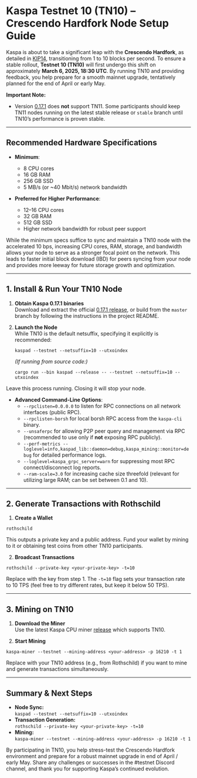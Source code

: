 # Kaspa Testnet 10 (TN10) – Crescendo Hardfork Node Setup Guide

Kaspa is about to take a significant leap with the **Crescendo Hardfork**, as detailed in [KIP14](https://github.com/kaspanet/kips/blob/master/kip-0014.md), transitioning from 1 to 10 blocks per second. To ensure a stable rollout, **Testnet 10 (TN10)** will first undergo this shift on approximately **March 6, 2025, 18:30 UTC**. By running TN10 and providing feedback, you help prepare for a smooth mainnet upgrade, tentatively planned for the end of April or early May.


**Important Note:**  
- Version [0.17.1](https://github.com/kaspanet/rusty-kaspa/releases/tag/v0.17.1) does **not** support TN11. Some participants should keep TN11 nodes running on the latest stable release or `stable` branch until TN10’s performance is proven stable.

---

## Recommended Hardware Specifications

- **Minimum**:  
  - 8 CPU cores  
  - 16 GB RAM  
  - 256 GB SSD  
  - 5 MB/s (or ~40 Mbit/s) network bandwidth

- **Preferred for Higher Performance**:  
  - 12–16 CPU cores  
  - 32 GB RAM  
  - 512 GB SSD  
  - Higher network bandwidth for robust peer support

While the minimum specs suffice to sync and maintain a TN10 node with the accelerated 10 bps, increasing CPU cores, RAM, storage, and bandwidth allows your node to serve as a stronger focal point on the network. This leads to faster initial block download (IBD) for peers syncing from your node and provides more leeway for future storage growth and optimization.


---

## 1. Install & Run Your TN10 Node

1. **Obtain Kaspa 0.17.1 binaries**  
   Download and extract the official [0.17.1 release](https://github.com/kaspanet/rusty-kaspa/releases/tag/v0.17.1), or build from the `master` branch by following the instructions in the project README.

2. **Launch the Node**  
   While TN10 is the default netsuffix, specifying it explicitly is recommended:

   ```
   kaspad --testnet --netsuffix=10 --utxoindex
   ```

   *(If running from source code:)*  
   ```
   cargo run --bin kaspad --release -- --testnet --netsuffix=10 --utxoindex
   ```

Leave this process running. Closing it will stop your node.

- **Advanced Command-Line Options**:
  - `--rpclisten=0.0.0.0` to listen for RPC connections on all network interfaces (public RPC).
  - `--rpclisten-borsh` for local borsh RPC access from the `kaspa-cli` binary.
  - `--unsaferpc` for allowing P2P peer query and management via RPC (recommended to use only if **not** exposing RPC publicly).
  - `--perf-metrics --loglevel=info,kaspad_lib::daemon=debug,kaspa_mining::monitor=debug` for detailed performance logs.
  - `--loglevel=kaspa_grpc_server=warn` for suppressing most RPC connect/disconnect log reports.
  - `--ram-scale=3.0` for increasing cache size threefold (relevant for utilizing large RAM; can be set between 0.1 and 10).

---

## 2. Generate Transactions with Rothschild

1. **Create a Wallet**
  ```
  rothschild
  ```

   This outputs a private key and a public address. Fund your wallet by mining to it or obtaining test coins from other TN10 participants.

2. **Broadcast Transactions**  
  ```
  rothschild --private-key <your-private-key> -t=10
  ```

   Replace <your-private-key> with the key from step 1. The `-t=10` flag sets your transaction rate to 10 TPS (feel free to try different rates, but keep it below 50 TPS).

---

## 3. Mining on TN10

1. **Download the Miner**  
   Use the latest Kaspa CPU miner [release](https://github.com/elichai/kaspa-miner/releases) which supports TN10.

2. **Start Mining**  
  ```
  kaspa-miner --testnet --mining-address <your-address> -p 16210 -t 1
  ```

   Replace <your-address> with your TN10 address (e.g., from Rothschild) if you want to mine and generate transactions simultaneously.

---

## Summary & Next Steps

- **Node Sync:**  
  `kaspad --testnet --netsuffix=10 --utxoindex`
- **Transaction Generation:**  
  `rothschild --private-key <your-private-key> -t=10`
- **Mining:**  
  `kaspa-miner --testnet --mining-address <your-address> -p 16210 -t 1`  

By participating in TN10, you help stress-test the Crescendo Hardfork environment and prepare for a robust mainnet upgrade in end of April / early May. Share any challenges or successes in the #testnet Discord channel, and thank you for supporting Kaspa’s continued evolution.


